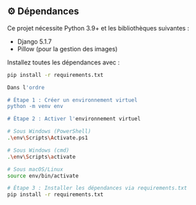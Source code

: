 ## ⚙️ Dépendances

Ce projet nécessite Python 3.9+ et les bibliothèques suivantes :

- Django 5.1.7
- Pillow (pour la gestion des images)

Installez toutes les dépendances avec :

```bash
pip install -r requirements.txt

Dans l'ordre

# Étape 1 : Créer un environnement virtuel
python -m venv env

# Étape 2 : Activer l'environnement virtuel

# Sous Windows (PowerShell)
.\env\Scripts\Activate.ps1

# Sous Windows (cmd)
.\env\Scripts\activate

# Sous macOS/Linux
source env/bin/activate

# Étape 3 : Installer les dépendances via requirements.txt
pip install -r requirements.txt
